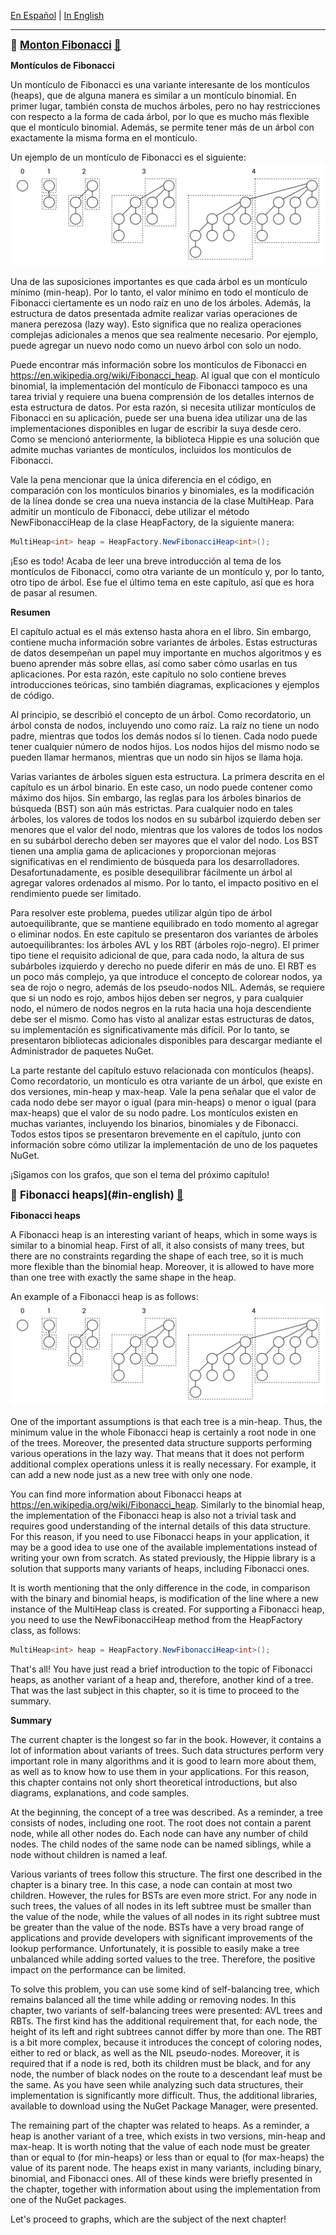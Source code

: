 [En Español](#en-español) | [In English](#in-english) [](#top)

---
<!-- **<span id="en-español" span style="font-size: larger;">Ejemplo: jerarquía de identificadores </span>** -->

<a id="en-español"></a>
**<span style="font-size: larger;">🔗 [Monton Fibonacci](#en-español) [🔼](#top)</span>**

**Montículos de Fibonacci**

Un montículo de Fibonacci es una variante interesante de los montículos (heaps), que de alguna manera es similar a un montículo binomial. En primer lugar, también consta de muchos árboles, pero no hay restricciones con respecto a la forma de cada árbol, por lo que es mucho más flexible que el montículo binomial. Además, se permite tener más de un árbol con exactamente la misma forma en el montículo.

Un ejemplo de un montículo de Fibonacci es el siguiente:
![](./images/1.png)

Una de las suposiciones importantes es que cada árbol es un montículo mínimo (min-heap). Por lo tanto, el valor mínimo en todo el montículo de Fibonacci ciertamente es un nodo raíz en uno de los árboles. Además, la estructura de datos presentada admite realizar varias operaciones de manera perezosa (lazy way). Esto significa que no realiza operaciones complejas adicionales a menos que sea realmente necesario. Por ejemplo, puede agregar un nuevo nodo como un nuevo árbol con solo un nodo.

Puede encontrar más información sobre los montículos de Fibonacci en https://en.wikipedia.org/wiki/Fibonacci_heap.
Al igual que con el montículo binomial, la implementación del montículo de Fibonacci tampoco es una tarea trivial y requiere una buena comprensión de los detalles internos de esta estructura de datos. Por esta razón, si necesita utilizar montículos de Fibonacci en su aplicación, puede ser una buena idea utilizar una de las implementaciones disponibles en lugar de escribir la suya desde cero. Como se mencionó anteriormente, la biblioteca Hippie es una solución que admite muchas variantes de montículos, incluidos los montículos de Fibonacci.

Vale la pena mencionar que la única diferencia en el código, en comparación con los montículos binarios y binomiales, es la modificación de la línea donde se crea una nueva instancia de la clase MultiHeap. Para admitir un montículo de Fibonacci, debe utilizar el método NewFibonacciHeap de la clase HeapFactory, de la siguiente manera:
```c#
MultiHeap<int> heap = HeapFactory.NewFibonacciHeap<int>(); 
```
¡Eso es todo! Acaba de leer una breve introducción al tema de los montículos de Fibonacci, como otra variante de un montículo y, por lo tanto, otro tipo de árbol. Ese fue el último tema en este capítulo, así que es hora de pasar al resumen.


**Resumen**

El capítulo actual es el más extenso hasta ahora en el libro. Sin embargo, contiene mucha información sobre variantes de árboles. Estas estructuras de datos desempeñan un papel muy importante en muchos algoritmos y es bueno aprender más sobre ellas, así como saber cómo usarlas en tus aplicaciones. Por esta razón, este capítulo no solo contiene breves introducciones teóricas, sino también diagramas, explicaciones y ejemplos de código.

Al principio, se describió el concepto de un árbol. Como recordatorio, un árbol consta de nodos, incluyendo uno como raíz. La raíz no tiene un nodo padre, mientras que todos los demás nodos sí lo tienen. Cada nodo puede tener cualquier número de nodos hijos. Los nodos hijos del mismo nodo se pueden llamar hermanos, mientras que un nodo sin hijos se llama hoja.

Varias variantes de árboles siguen esta estructura. La primera descrita en el capítulo es un árbol binario. En este caso, un nodo puede contener como máximo dos hijos. Sin embargo, las reglas para los árboles binarios de búsqueda (BST) son aún más estrictas. Para cualquier nodo en tales árboles, los valores de todos los nodos en su subárbol izquierdo deben ser menores que el valor del nodo, mientras que los valores de todos los nodos en su subárbol derecho deben ser mayores que el valor del nodo. Los BST tienen una amplia gama de aplicaciones y proporcionan mejoras significativas en el rendimiento de búsqueda para los desarrolladores. Desafortunadamente, es posible desequilibrar fácilmente un árbol al agregar valores ordenados al mismo. Por lo tanto, el impacto positivo en el rendimiento puede ser limitado.

Para resolver este problema, puedes utilizar algún tipo de árbol autoequilibrante, que se mantiene equilibrado en todo momento al agregar o eliminar nodos. En este capítulo se presentaron dos variantes de árboles autoequilibrantes: los árboles AVL y los RBT (árboles rojo-negro). El primer tipo tiene el requisito adicional de que, para cada nodo, la altura de sus subárboles izquierdo y derecho no puede diferir en más de uno. El RBT es un poco más complejo, ya que introduce el concepto de colorear nodos, ya sea de rojo o negro, además de los pseudo-nodos NIL. Además, se requiere que si un nodo es rojo, ambos hijos deben ser negros, y para cualquier nodo, el número de nodos negros en la ruta hacia una hoja descendiente debe ser el mismo. Como has visto al analizar estas estructuras de datos, su implementación es significativamente más difícil. Por lo tanto, se presentaron bibliotecas adicionales disponibles para descargar mediante el Administrador de paquetes NuGet.

La parte restante del capítulo estuvo relacionada con montículos (heaps). Como recordatorio, un montículo es otra variante de un árbol, que existe en dos versiones, min-heap y max-heap. Vale la pena señalar que el valor de cada nodo debe ser mayor o igual (para min-heaps) o menor o igual (para max-heaps) que el valor de su nodo padre. Los montículos existen en muchas variantes, incluyendo los binarios, binomiales y de Fibonacci. Todos estos tipos se presentaron brevemente en el capítulo, junto con información sobre cómo utilizar la implementación de uno de los paquetes NuGet.

¡Sigamos con los grafos, que son el tema del próximo capítulo!

<!-- <a id="in-english"></a>
**<span id="in-english" span style="font-size: larger;">Example – hierarchy of identifiers(#in-english)</span>** -->

<a id="in-english"></a>
**<span style="font-size: larger;">🔗 Fibonacci heaps](#in-english) [🔼](#top)</span>**

**Fibonacci heaps**

A Fibonacci heap is an interesting variant of heaps, which in some ways is similar to a binomial heap. First of all, it also consists of many trees, but there are no constraints regarding the shape of each tree, so it is much more flexible than the binomial heap. Moreover, it is allowed to have more than one tree with exactly the same shape in the heap.

An example of a Fibonacci heap is as follows: 
![](./images/1.png)

One of the important assumptions is that each tree is a min-heap. Thus, the minimum value in the whole Fibonacci heap is certainly a root node in one of the trees. Moreover, the presented data structure supports performing various operations in the lazy way. That means that it does not perform additional complex operations unless it is really necessary. For example, it can add a new node just as a new tree with only one node.

You can find more information about Fibonacci heaps at https://en.wikipedia.org/wiki/Fibonacci_heap.
Similarly to the binomial heap, the implementation of the Fibonacci heap is also not a trivial task and requires good understanding of the internal details of this data structure. For this reason, if you need to use Fibonacci heaps in your application, it may be a good idea to use one of the available implementations instead of writing your own from scratch. As stated previously, the Hippie library is a solution that supports many variants of heaps, including Fibonacci ones.

It is worth mentioning that the only difference in the code, in comparison with the binary and binomial heaps, is modification of the line where a new instance of the MultiHeap class is created. For supporting a Fibonacci heap, you need to use the NewFibonacciHeap method from the HeapFactory class, as follows:
```c#
MultiHeap<int> heap = HeapFactory.NewFibonacciHeap<int>(); 
```
That's all! You have just read a brief introduction to the topic of Fibonacci heaps, as another variant of a heap and, therefore, another kind of a tree. That was the last subject in this chapter, so it is time to proceed to the summary.

**Summary**

The current chapter is the longest so far in the book. However, it contains a lot of information about variants of trees. Such data structures perform very important role in many algorithms and it is good to learn more about them, as well as to know how to use them in your applications. For this reason, this chapter contains not only short theoretical introductions, but also diagrams, explanations, and code samples.

At the beginning, the concept of a tree was described. As a reminder, a tree consists of nodes, including one root. The root does not contain a parent node, while all other nodes do. Each node can have any number of child nodes. The child nodes of the same node can be named siblings, while a node without children is named a leaf.

Various variants of trees follow this structure. The first one described in the chapter is a binary tree. In this case, a node can contain at most two children. However, the rules for BSTs are even more strict. For any node in such trees, the values of all nodes in its left subtree must be smaller than the value of the node, while the values of all nodes in its right subtree must be greater than the value of the node. BSTs have a very broad range of applications and provide developers with significant improvements of the lookup performance. Unfortunately, it is possible to easily make a tree unbalanced while adding sorted values to the tree. Therefore, the positive impact on the performance can be limited.

To solve this problem, you can use some kind of self-balancing tree, which remains balanced all the time while adding or removing nodes. In this chapter, two variants of self-balancing trees were presented: AVL trees and RBTs. The first kind has the additional requirement that, for each node, the height of its left and right subtrees cannot differ by more than one. The RBT is a bit more complex, because it introduces the concept of coloring nodes, either to red or black, as well as the NIL pseudo-nodes. Moreover, it is required that if a node is red, both its children must be black, and for any node, the number of black nodes on the route to a descendant leaf must be the same. As you have seen while analyzing such data structures, their implementation is significantly more difficult. Thus, the additional libraries, available to download using the NuGet Package Manager, were presented.

The remaining part of the chapter was related to heaps. As a reminder, a heap is another variant of a tree, which exists in two versions, min-heap and max-heap. It is worth noting that the value of each node must be greater than or equal to (for min-heaps) or less than or equal to (for max-heaps) the value of its parent node. The heaps exist in many variants, including binary, binomial, and Fibonacci ones. All of these kinds were briefly presented in the chapter, together with information about using the implementation from one of the NuGet packages.

Let's proceed to graphs, which are the subject of the next chapter!